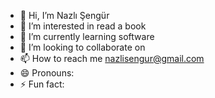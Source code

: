 - 👋 Hi, I’m Nazlı Şengür
- 👀 I’m interested in read a book
- 🌱 I’m currently learning software
- 💞️ I’m looking to collaborate on 
- 📫 How to reach me nazlisengur@gmail.com
- 😄 Pronouns: 
- ⚡ Fun fact: 

<!---
thorunmjolnirikizim/thorunmjolnirikizim is a ✨ special ✨ repository because its `README.md` (this file) appears on your GitHub profile.
You can click the Preview link to take a look at your changes.
--->
